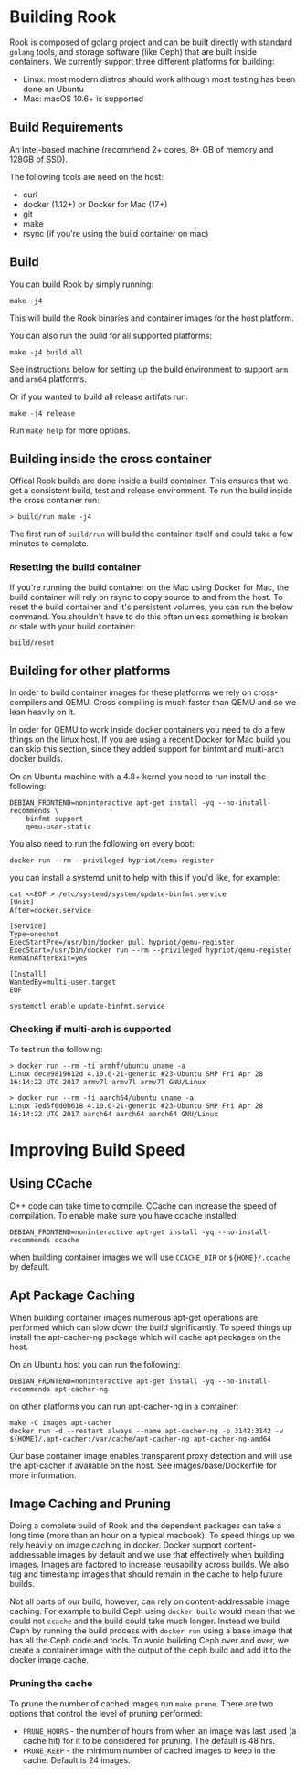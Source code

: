 # Building Rook

Rook is composed of golang project and can be built directly with standard `golang` tools,
and storage software (like Ceph) that are built inside containers. We currently support
three different platforms for building:

  * Linux: most modern distros should work although most testing has been done on Ubuntu
  * Mac: macOS 10.6+ is supported

## Build Requirements

An Intel-based machine (recommend 2+ cores, 8+ GB of memory and 128GB of SSD).

The following tools are need on the host:
  - curl
  - docker (1.12+) or Docker for Mac (17+)
  - git
  - make
  - rsync (if you're using the build container on mac)

## Build

You can build Rook by simply running:

```
make -j4
```

This will build the Rook binaries and container images for the host platform.

You can also run the build for all supported platforms:

```
make -j4 build.all
```

See instructions below for setting up the build environment to support `arm` and `arm64` platforms.

Or if you wanted to build all release artifats run:

```
make -j4 release
```

Run `make help` for more options.

## Building inside the cross container

Offical Rook builds are done inside a build container. This ensures that we get a consistent build, test and release environment. To run the build inside the cross container run:

```
> build/run make -j4
```

The first run of `build/run` will build the container itself and could take a few
minutes to complete.

### Resetting the build container

If you're running the build container on the Mac using Docker for Mac, the build
container will rely on rsync to copy source to and from the host. To reset the build container and it's persistent volumes, you can run the below command. You shouldn't have to do this often unless something is broken or stale with your build container:

```
build/reset
```

## Building for other platforms

In order to build container images for these platforms we rely on cross-compilers and QEMU. Cross compiling is much faster than QEMU and so we lean heavily on it.

In order for QEMU to work inside docker containers you need to do a few things on
the linux host. If you are using a recent Docker for Mac build you can skip this section, since they added support for binfmt and multi-arch docker builds.

On an Ubuntu machine with a 4.8+ kernel you need to run install the following:

```
DEBIAN_FRONTEND=noninteractive apt-get install -yq --no-install-recommends \
    binfmt-support
    qemu-user-static
```

You also need to run the following on every boot:

```
docker run --rm --privileged hypriot/qemu-register
```

you can install a systemd unit to help with this if you'd like, for example:

```
cat <<EOF > /etc/systemd/system/update-binfmt.service
[Unit]
After=docker.service

[Service]
Type=oneshot
ExecStartPre=/usr/bin/docker pull hypriot/qemu-register
ExecStart=/usr/bin/docker run --rm --privileged hypriot/qemu-register
RemainAfterExit=yes

[Install]
WantedBy=multi-user.target
EOF

systemctl enable update-binfmt.service
```

### Checking if multi-arch is supported

To test run the following:

```
> docker run --rm -ti armhf/ubuntu uname -a
Linux dece9819612d 4.10.0-21-generic #23-Ubuntu SMP Fri Apr 28 16:14:22 UTC 2017 armv7l armv7l armv7l GNU/Linux

> docker run --rm -ti aarch64/ubuntu uname -a
Linux 7ed5f0d0b618 4.10.0-21-generic #23-Ubuntu SMP Fri Apr 28 16:14:22 UTC 2017 aarch64 aarch64 aarch64 GNU/Linux
```

# Improving Build Speed

## Using CCache

C++ code can take time to compile. CCache can increase the speed of compilation. To enable make sure you have ccache installed:

```
DEBIAN_FRONTEND=noninteractive apt-get install -yq --no-install-recommends ccache
```

when building container images we will use `CCACHE_DIR` or `${HOME}/.ccache` by default.

## Apt Package Caching

When building container images numerous apt-get operations are performed which can slow down the build significantly. To speed things up install the apt-cacher-ng package which will cache apt packages on the host.

On an Ubuntu host you can run the following:

```
DEBIAN_FRONTEND=noninteractive apt-get install -yq --no-install-recommends apt-cacher-ng
```

on other platforms you can run apt-cacher-ng in a container:

```
make -C images apt-cacher
docker run -d --restart always --name apt-cacher-ng -p 3142:3142 -v ${HOME}/.apt-cacher:/var/cache/apt-cacher-ng apt-cacher-ng-amd64
```

Our base container image enables transparent proxy detection and will use the apt-cacher if available on the host. See images/base/Dockerfile for more information.

## Image Caching and Pruning

Doing a complete build of Rook and the dependent packages can take a long time (more than an hour on a typical macbook). To speed things up we rely heavily on image caching in docker. Docker support content-addressable images by default and we use that effectively when building images. Images are factored to increase reusability across builds. We also tag and timestamp images that should remain in the cache to help future builds.

Not all parts of our build, however, can rely on content-addressable image caching. For example to build Ceph using `docker build` would mean that we could not `ccache` and the build could take much longer. Instead we build Ceph by running the build process with `docker run` using a base image that has all the Ceph code and tools. To avoid building Ceph over and over, we create a container image with the output of the ceph build and add it to the docker image cache.

### Pruning the cache

To prune the number of cached images run `make prune`. There are two options that control the level of pruning performed:

- `PRUNE_HOURS` - the number of hours from when an image was last used (a cache hit) for it to be considered for pruning. The default is 48 hrs.
- `PRUNE_KEEP` - the minimum number of cached images to keep in the cache. Default is 24 images.
